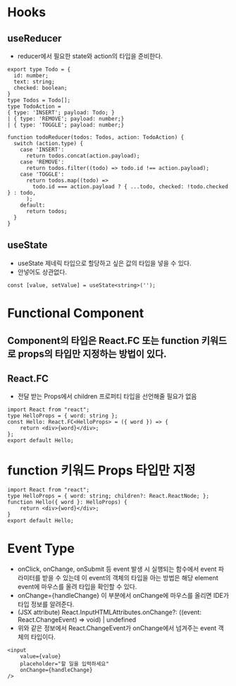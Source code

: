 # Hooks

## useReducer

- reducer에서 필요한 state와 action의 타입을 준비한다.

```
export type Todo = {
  id: number;
  text: string;
  checked: boolean;
}
type Todos = Todo[];
type TodoAction =
{ type: 'INSERT'; payload: Todo; }
| { type: 'REMOVE'; payload: number;}
| { type: 'TOGGLE'; payload: number;}

function todoReducer(todos: Todos, action: TodoAction) {
  switch (action.type) {
    case 'INSERT':
      return todos.concat(action.payload);
    case 'REMOVE':
      return todos.filter((todo) => todo.id !== action.payload);
    case 'TOGGLE':
      return todos.map((todo) =>
        todo.id === action.payload ? { ...todo, checked: !todo.checked } : todo,
      );
    default:
      return todos;
  }
}
```

## useState

- useState 제네릭 타입으로 할당하고 싶은 값의 타입을 넣을 수 있다.
- 안넣어도 상관없다.

```
const [value, setValue] = useState<string>('');
```

# Functional Component

## Component의 타입은 React.FC 또는 function 키워드로 props의 타입만 지정하는 방법이 있다.

## React.FC

- 전달 받는 Props에서 children 프로퍼티 타입을 선언해줄 필요가 없음

```
import React from "react";
type HelloProps = { word: string };
const Hello: React.FC<HelloProps> = ({ word }) => {
    return <div>{word}</div>;
};
export default Hello;
```

# function 키워드 Props 타입만 지정

```
import React from "react";
type HelloProps = { word: string; children?: React.ReactNode; };
function Hello({ word }: HelloProps) {
    return <div>{word}</div>;
}
export default Hello;
```

# Event Type

- onClick, onChange, onSubmit 등 event 발생 시 실행되는 함수에서 event 파라미터를 받을 수 있는데 이 event의 객체의 타입을 아는 방법은 해당 element event에 마우스를 올려 타입을 확인할 수 있다.
- onChange={handleChange} 이 부분에서 onChange에 마우스를 올리면 IDE가 타입 정보를 알려준다.
- (JSX attribute) React.InputHTMLAttributes<HTMLInputElement>.onChange?: ((event: React.ChangeEvent<HTMLInputElement>) => void) | undefined
- 위와 같은 정보에서 React.ChangeEvent<HTMLInputElement>가 onChange에서 넘겨주는 event 객체의 타입이다.

```
<input
    value={value}
    placeholder="할 일을 입력하세요"
    onChange={handleChange}
/>
```
